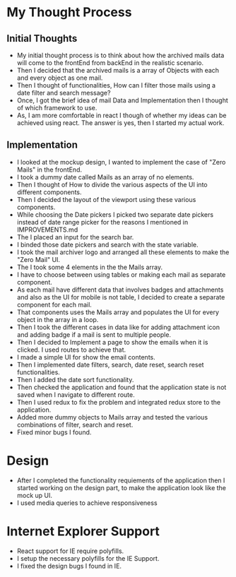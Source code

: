 # My Thought Process

## Initial Thoughts
- My initial thought process is to think about how the archived mails data will come to the frontEnd from backEnd in the realistic scenario.
- Then I decided that the archived mails is a array of Objects with each and every object as one mail.
- Then I thought of functionalities, How can I filter those mails using a date filter and search message? 
- Once, I got the brief idea of mail Data and Implementation then I thought of which framework to use.
- As, I am more comfortable in react I though of whether my ideas can be achieved using react. The answer is yes, then I started my actual work.

## Implementation
- I looked at the mockup design, I wanted to implement the case of "Zero Mails" in the frontEnd.
- I took a dummy date called Mails as an array of no elements.
- Then I thought of How to divide the various aspects of the UI into different components.
- Then I decided the layout of the viewport using these various components. 
- While choosing the Date pickers I picked two separate date pickers instead of date range picker for the reasons I mentioned in IMPROVEMENTS.md
- The I placed an input for the search bar.
- I binded those date pickers and search with the state variable.
- I took the mail archiver logo and arranged all these elements to make the "Zero Mail" UI.
- The I took some 4 elements in the the Mails array.
- I have to choose between using tables or making each mail as separate component.
- As each mail have different data that involves badges and attachments and also as the UI for mobile is not table, I decided to create a separate component for each mail.
- That components uses the Mails array and populates the UI for every object in the array in a loop.
- Then I took the different cases in data like for adding attachment icon and adding badge if a mail is sent to multiple people.
- Then I decided to Implement a page to show the emails when it is clicked. I used routes to achieve that.
- I made a simple UI for show the email contents.
- Then I implemented date filters, search, date reset, search reset functionalities.
- Then I added the date sort functionality.
- Then checked the application and found that the application state is not saved when I navigate to different route.
- Then I used redux to fix the problem and integrated redux store to the application.
- Added more dummy objects to Mails array and tested the various combinations of filter, search and reset.
- Fixed minor bugs I found.

# Design
- After I completed the functionality requiements of the application then I started working on the design part, to make the application look like the mock up UI.
- I used media queries to achieve responsiveness

# Internet Explorer Support
- React support for IE require polyfills.
- I setup the necessary polyfills for the IE Support.
- I fixed the design bugs I found in IE.